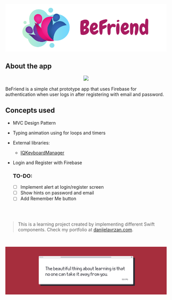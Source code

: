 ![Front Banner](Documentation/FrontBanner.png)

## About the app

<p align="center">
  <img src="Documentation/preview.gif">
</p>


BeFriend is a simple chat prototype app that uses Firebase for authentication when user logs in after registering with email and password.


## Concepts used

* MVC Design Pattern
* Typing animation using for loops and timers
* External libraries:
    * [IQKeyboardManager](https://github.com/hackiftekhar/IQKeyboardManager)
* Login and Register with Firebase
    
    ### TO-DO:

    - [ ] Implement alert at login/register screen
    - [ ] Show hints on password and email
    - [ ] Add Remember Me button

 <br />
 <br />

>This is a learning project created by implementing different Swift components. Check my portfolio at [danijelavrzan.com](https://danijelavrzan.com).

 <br />

![End Banner](Documentation/EndBanner.png)
